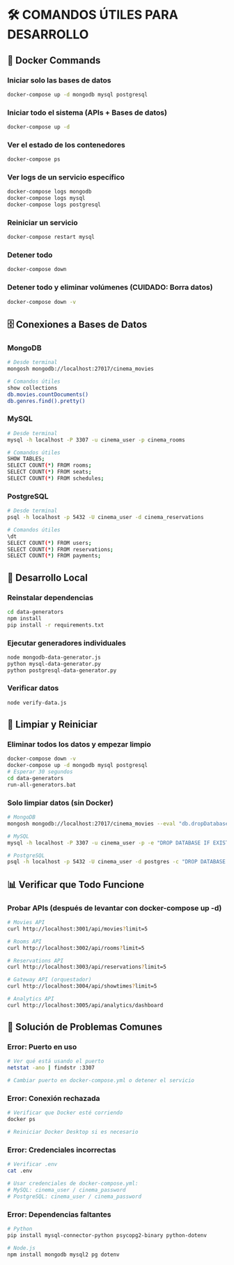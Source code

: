 # 🛠️ COMANDOS ÚTILES PARA DESARROLLO

## 🐳 Docker Commands

### Iniciar solo las bases de datos
```bash
docker-compose up -d mongodb mysql postgresql
```

### Iniciar todo el sistema (APIs + Bases de datos)
```bash
docker-compose up -d
```

### Ver el estado de los contenedores
```bash
docker-compose ps
```

### Ver logs de un servicio específico
```bash
docker-compose logs mongodb
docker-compose logs mysql
docker-compose logs postgresql
```

### Reiniciar un servicio
```bash
docker-compose restart mysql
```

### Detener todo
```bash
docker-compose down
```

### Detener todo y eliminar volúmenes (CUIDADO: Borra datos)
```bash
docker-compose down -v
```

## 🗄️ Conexiones a Bases de Datos

### MongoDB
```bash
# Desde terminal
mongosh mongodb://localhost:27017/cinema_movies

# Comandos útiles
show collections
db.movies.countDocuments()
db.genres.find().pretty()
```

### MySQL  
```bash
# Desde terminal
mysql -h localhost -P 3307 -u cinema_user -p cinema_rooms

# Comandos útiles
SHOW TABLES;
SELECT COUNT(*) FROM rooms;
SELECT COUNT(*) FROM seats;
SELECT COUNT(*) FROM schedules;
```

### PostgreSQL
```bash
# Desde terminal
psql -h localhost -p 5432 -U cinema_user -d cinema_reservations

# Comandos útiles
\dt
SELECT COUNT(*) FROM users;
SELECT COUNT(*) FROM reservations;
SELECT COUNT(*) FROM payments;
```

## 🔧 Desarrollo Local

### Reinstalar dependencias
```bash
cd data-generators
npm install
pip install -r requirements.txt
```

### Ejecutar generadores individuales
```bash
node mongodb-data-generator.js
python mysql-data-generator.py  
python postgresql-data-generator.py
```

### Verificar datos
```bash
node verify-data.js
```

## 🧹 Limpiar y Reiniciar

### Eliminar todos los datos y empezar limpio
```bash
docker-compose down -v
docker-compose up -d mongodb mysql postgresql
# Esperar 30 segundos
cd data-generators
run-all-generators.bat
```

### Solo limpiar datos (sin Docker)
```bash
# MongoDB
mongosh mongodb://localhost:27017/cinema_movies --eval "db.dropDatabase()"

# MySQL
mysql -h localhost -P 3307 -u cinema_user -p -e "DROP DATABASE IF EXISTS cinema_rooms; CREATE DATABASE cinema_rooms;"

# PostgreSQL  
psql -h localhost -p 5432 -U cinema_user -d postgres -c "DROP DATABASE IF EXISTS cinema_reservations; CREATE DATABASE cinema_reservations;"
```

## 📊 Verificar que Todo Funcione

### Probar APIs (después de levantar con docker-compose up -d)
```bash
# Movies API
curl http://localhost:3001/api/movies?limit=5

# Rooms API  
curl http://localhost:3002/api/rooms?limit=5

# Reservations API
curl http://localhost:3003/api/reservations?limit=5

# Gateway API (orquestador)
curl http://localhost:3004/api/showtimes?limit=5

# Analytics API
curl http://localhost:3005/api/analytics/dashboard
```

## 🚨 Solución de Problemas Comunes

### Error: Puerto en uso
```bash
# Ver qué está usando el puerto
netstat -ano | findstr :3307

# Cambiar puerto en docker-compose.yml o detener el servicio
```

### Error: Conexión rechazada
```bash  
# Verificar que Docker esté corriendo
docker ps

# Reiniciar Docker Desktop si es necesario
```

### Error: Credenciales incorrectas
```bash
# Verificar .env
cat .env

# Usar credenciales de docker-compose.yml:
# MySQL: cinema_user / cinema_password
# PostgreSQL: cinema_user / cinema_password  
```

### Error: Dependencias faltantes
```bash
# Python
pip install mysql-connector-python psycopg2-binary python-dotenv

# Node.js
npm install mongodb mysql2 pg dotenv
```